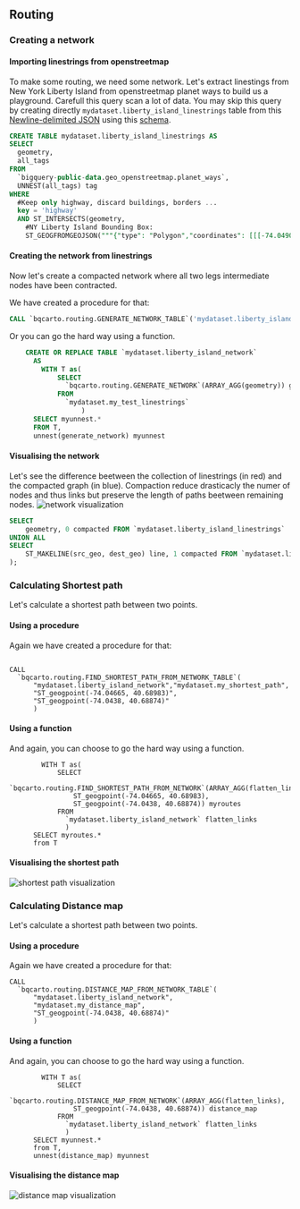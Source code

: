 ## Routing

### Creating a network

#### Importing linestrings from openstreetmap

To make some routing, we need some network. Let's extract linestings from New York Liberty Island from openstreetmap planet ways to build us a playground.
Carefull this query scan a lot of data. You may skip this query by creating directly `mydataset.liberty_island_linestrings` table from this [Newline-delimited JSON](/img/bq-spatial-extension/routing/liberty_island_linestrings_data.json) using this [schema](/img/bq-spatial-extension/routing/liberty_island_linestrings_schema.json).


```sql
CREATE TABLE mydataset.liberty_island_linestrings AS
SELECT
  geometry,
  all_tags
FROM
  `bigquery-public-data.geo_openstreetmap.planet_ways`,
  UNNEST(all_tags) tag
WHERE
  #Keep only highway, discard buildings, borders ...
  key = 'highway'
  AND ST_INTERSECTS(geometry,
    #NY Liberty Island Bounding Box:
    ST_GEOGFROMGEOJSON("""{"type": "Polygon","coordinates": [[[-74.049031, 40.687619], [-74.041713, 40.687619], [-74.041713, 40.692158], [-74.049031, 40.692158], [-74.049031, 40.687619] ]]}""") )
``` 

#### Creating the network from linestrings

Now let's create a compacted network where all two legs intermediate nodes have been contracted.

We have created a procedure for that:

```sql
CALL `bqcarto.routing.GENERATE_NETWORK_TABLE`('mydataset.liberty_island_linestrings', 'mydataset.liberty_island_network');
```

Or you can go the hard way using a function.

```sql
    CREATE OR REPLACE TABLE `mydataset.liberty_island_network`
      AS
        WITH T as(
            SELECT
              `bqcarto.routing.GENERATE_NETWORK`(ARRAY_AGG(geometry)) generate_network
            FROM
              `mydataset.my_test_linestrings`
                  )
      SELECT myunnest.*
      FROM T,
      unnest(generate_network) myunnest
```

#### Visualising the network

Let's see the difference beetween the collection of linestrings (in red) and the compacted graph (in blue). Compaction reduce drasticacly the numer of nodes and thus links but preserve the length of paths beetween remaining nodes.
![network visualization](/img/bq-spatial-extension/routing/network.png)
```sql
SELECT
    geometry, 0 compacted FROM `mydataset.liberty_island_linestrings`
UNION ALL
SELECT
    ST_MAKELINE(src_geo, dest_geo) line, 1 compacted FROM `mydataset.liberty_island_network`
);
```


### Calculating Shortest path

Let's calculate a shortest path between two points. 

#### Using a procedure

Again we have created a procedure for that:

```

CALL
  `bqcarto.routing.FIND_SHORTEST_PATH_FROM_NETWORK_TABLE`(
      "mydataset.liberty_island_network","mydataset.my_shortest_path",
      "ST_geogpoint(-74.04665, 40.68983)",
      "ST_geogpoint(-74.0438, 40.68874)"
      )
```

#### Using a function

And again, you can choose to go the hard way using a function.

```
        WITH T as(
            SELECT
              `bqcarto.routing.FIND_SHORTEST_PATH_FROM_NETWORK`(ARRAY_AGG(flatten_links),
                ST_geogpoint(-74.04665, 40.68983),
                ST_geogpoint(-74.0438, 40.68874)) myroutes
            FROM
              `mydataset.liberty_island_network` flatten_links
              )
      SELECT myroutes.*
      from T
```

#### Visualising the shortest path
![shortest path visualization](/img/bq-spatial-extension/routing/shortest_path.png)


### Calculating Distance map

Let's calculate a shortest path between two points. 

#### Using a procedure

Again we have created a procedure for that:

```
CALL
  `bqcarto.routing.DISTANCE_MAP_FROM_NETWORK_TABLE`(
      "mydataset.liberty_island_network",
      "mydataset.my_distance_map",
      "ST_geogpoint(-74.0438, 40.68874)"
      )
```

#### Using a function

And again, you can choose to go the hard way using a function.

```
        WITH T as(
            SELECT
              `bqcarto.routing.DISTANCE_MAP_FROM_NETWORK`(ARRAY_AGG(flatten_links),
                ST_geogpoint(-74.0438, 40.68874)) distance_map
            FROM
              `mydataset.liberty_island_network` flatten_links
              )
      SELECT myunnest.*
      from T,
      unnest(distance_map) myunnest
```

#### Visualising the distance map
![distance map visualization](/img/bq-spatial-extension/routing/distance_map.png)


